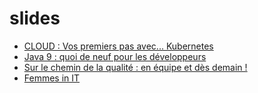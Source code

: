 # slides

* [CLOUD : Vos premiers pas avec... Kubernetes](https://github.com/GDG-Lille/slides/blob/master/GDG-Lille-Intro-to-Kubernetes.pdf)
* [Java 9 : quoi de neuf pour les développeurs](http://slides.com/loicmathieu/java-9#/)
* [Sur le chemin de la qualité : en équipe et dès demain !](https://www.slideshare.net/jak78/sur-le-chemin-de-la-qualite-gdg-lille)
* [Femmes in IT](https://drive.google.com/open?id=1uUW9eF27kw1Rlz-HUWZ4K8WBR8zh7YYI74qEeHsMl-Q)
